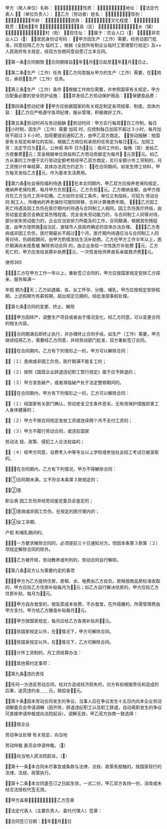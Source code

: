 
 甲方（用人单位）名称：
性质：
地址：
法定代表人
（单位负责人）：
乙方（劳动者）姓名：
性别：
年龄：
民族：
文化程度：
籍贯：施市
县（区）
乡（镇）
村（街）
现住址：
属于：农业人口（）
非农业人口（）
居民身份证号码：
甲方因生产（工作）需要，经劳动部门批准，同意招用乙方为
临时工
，根据《全民所有制企业临时工管理暂行规定》及××人民政府有关规定，经双方协商同意自愿订立本合同。


第一条合同期限
合同期限自年月日起至年月日止。


第二条生产（工作）任务
乙方同意服从甲方的生产（工作）需要，在岗位，承担生产（工作）任务。


第三条生产（工作）条件
根据工作岗位需要，并参照国家有关规定，甲方应配备必要的安全防护设施：
，并发给乙方劳动保护用品：，保健食品费：


第四条劳动纪律
甲方应依据国家的有关规定制定各项规章、制度。具体内容：
乙方应严格遵守各项纪律，服从管理，积极做好工作。


第五条劳动时间与劳动报酬
劳动时间：甲方实行每周日工作制，每日小时制，因生产（工作）需要
加班
时，应控制每日加班不超过３小时，每月加班不超过３６小时，加班要提前通知乙方，由甲乙双方商定。
劳动报酬：按国家有关规定和单位的实际，根据乙方岗位和承担的任务定为每日元。加班工资：法定节日为元，公休假
和平
日为元：夜间工作的，每晚（班）发给乙方夜餐费元；奖金根据单位效益和乙方劳动贡献定为每月
元至元。如乙方从事的工作便于实行劳动定额考核经甲乙双方商定，实行全额计件工资制的，月工资按计件单结算，具体办法双方约定为：
在合同期间，如发生停工待料，甲方每天发给乙方元，作为基本生活费用。


第六条社会保险福利待遇
１．在本合同期内，甲乙双方应按养老保险规定，缴纳养老保险费，每月甲方负担元，乙方负担元。乙方缴纳金额，由甲方按月在乙方当月工资中扣缴。乙方如符合招工条件，单位又有指标，可招为
劳动合同
制工人，所缴纳的养老保险可随同转移，合并计算缴费年限。
２．乙方因工死亡待遇及因工负伤在医疗期内的待遇与合同制工人相同，因工负伤医疗终结，由劳动鉴定委员会确定其伤残程度。完全丧失劳动能力的，与合同制工人同等对待，部分丧失劳动能力的，企业应当安排力所能及的工作，合同期满，根据其伤残程度，由甲方按照施自治区、直辖市人民政府确定的具体办法办理。
３．乙方患病或非因工负伤，医疗期最长不超过个月。医疗期内待遇应当与合同制工人同等对待，伤病假期间，由甲方酌情发给生活补助费。乙方在甲方工作半年以上，医疗期满尚未痊愈被
解除劳动合同
的，由企业发给一次性医疗补助费
元，乙方死亡的，甲方应发给丧葬补助费元，一次性发给供养直系亲属救济费元。




 
律师365






４．乙方在甲方工作一年以上，重新签订合同的，甲方应按国家规定安排乙方探亲，服务每满一

年假
期为天；乙方如遇婚、丧、女工怀孕、分娩、哺乳，甲方应按规定安排假期。上述假期为有薪假期，超出规定日期的，经批准按事假处理。





第七条合同的变更、终止、解除

１．甲方因转产，调整生产项目或者由于情况变化，经乙方同意，可以变更合同的相关内容。

２．合同期满后即终止执行，并办理终止合同手续。如生产（工作）需要，甲方继续招用乙方，需要经乙方同意，并经劳动部门批准，双方重新签订合同。

３．在合同期内，乙方有下列情形之一的，甲方可以解除合同：

（１）患病或非因工负伤，医疗期满不能复工的；

（２）按照《国营企业辞退违纪职工暂行规定》属于应予辞退的；

（３）甲方宣告破产，或者濒临破产处于法定整顿期间的。

４．在合同期内，甲方有下列情形之一的，乙方可以解除合同：

（１）经国家有关部门确认，劳动安全卫生条件恶劣，无有效保护措施损害工人身体健康的；

（２）甲方不按合同规定发放工资或连续两个月不支付工资的；

（３）甲方不履行劳动合同，或违反国家

劳动法
规、政策、侵犯工人合法权益的；

（４）经甲方同意，自费考入中等专业以上学校或参加社会招工考试已被录取的。

５．在合同期内，乙方有下列情况，甲方不得解除合同：

①合同期未满，又不符合本条第３款规定的；

②患

职业病
因工负伤并经劳动鉴定委员会鉴定的；

③患病或非因工负伤，在规定的医疗期内的；

④女工孕期、

产假
和哺乳期间的。

６．一方要求解除合同的，必须提前三十日通知对方。但因本条第３款第（２）项规定解除合同的除外。

７．乙方被开除，劳动教养或判刑的，劳动合同自行解除。





第八条双方认为需要约定的事项

１．甲方为乙方提供住房，房租、水、电费由乙方自负。房租按商品房标准收取的，甲方应给乙方住房补贴每月为元；如乙方自行解决住房的，甲方应给乙方住房补贴，每月为元。

２．甲方自办食堂的，按饭菜成本收费，不办食堂，在外搭膳的，所需管理费由甲方支付。甲方给乙方膳食补贴每月元。

３．甲方按国家规定，每月应给乙方各类补贴共元。

４．除国家规定以外，在情况下，甲方可解除合同。

５．除国家规定以外，在情况下，乙方可解除合同。

６．计件工资制的，月工资结算办法：

７．其他需约定事项：





第九条违约责任

任何一方违反劳动合同，给对方造成经济损失的，对方有权根据责任和造成的后果，追究违约金＿＿元，赔偿金元。





第十条因本劳动合同发生的争议，当事人应在争议发生十五日内向本企业劳动调解委员会申请调解（因开除，辞退违纪职工以及职工辞退，自动离职发生的争议可直接申请仲裁或向法院起诉）。调解无效，甲乙双方协商一致选择：

１．按企业

劳动争议处理
有关规定，向当地

劳动仲裁
委员会申请仲裁。（）

２．向当地人民法院起诉。（）





第十一条本合同未尽事宜或条款与法律、法规、政策有抵触的，按国家现行的法律、法规、政策执行。





第十二条本合同逢签订之日起生效，一式二份，甲乙双方各持一份，涂改或未经合法授权代签无效。

甲方盖章乙方签章

法定代表人（主要负责人、委托代理人）签章：

合同签订日期：年月日



 


 

 
 
 
 
 
  


  
 

  


  


  
 
 
 
 

